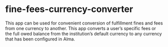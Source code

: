 # fine-fees-currency-converter
This app can be used for convenient conversion of fulfillment fines and fees from one currency to another.
This app converts a user’s specific fees or the full owed balance from the institution’s default currency to any currency that has been configured in Alma.


 
